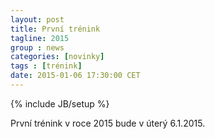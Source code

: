 ```yaml
---
layout: post
title: První trénink
tagline: 2015
group : news
categories: [novinky]
tags : [trénink]
date: 2015-01-06 17:30:00 CET
---
```

{% include JB/setup %}

První trénink v roce 2015 bude v úterý 6.1.2015.